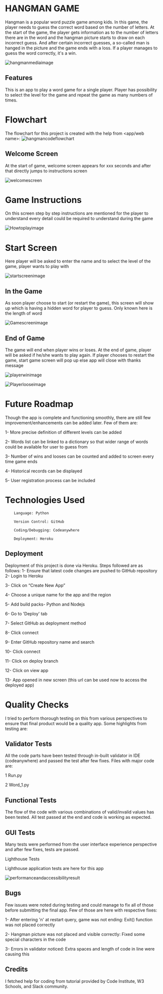 
# HANGMAN GAME
Hangman is a popular word puzzle game among kids. In this game, the player needs to guess the correct 
word based on the number of letters. At the start of the game, the player gets information as to the 
number of letters there are in the word and the hangman picture starts to draw on each incorrect guess.
And after certain incorrect guesses, a so-called man is hanged in the picture and the game ends with a loss.
If a player manages to guess the word correctly, it's a win. 

![hangmanmediaimage](/images/)

## Features
This is an app to play a word game for a single player. Player has possibility to select the level for the game and repeat the game as many numbers of times.

# Flowchart
The flowchart for this project is created with the help from <app/web name>:
![hangmancodeflowchart](/images/)

## Welcome Screen
At the start of game, welcome screen appears for xxx seconds and
after that directly jumps to instructions screen

![welcomescreen](/images/welcomescreen.png)

# Game Instructions
On this screen step by step instructions are mentioned for the player to understand every detail could be required to understand during the game

![Howtoplayimage](/images/howtoplay.png)

# Start Screen
Here player will be asked to enter the name and to select the level of the game, player wants to play with

![startscreenimage](/images/startgame.png)

## In the Game
As soon player choose to start (or restart the game), this screen will show up which is having a hidden word for player to guess. Only known here is the length of word

![Gamescreenimage](/images/gamescreen.png)

## End of Game
The game will end when player wins or loses. At the end of game, player will be asked if he/she wants to play again. If player chooses to restart the game, start game screen will pop up else app will close with thanks message

![playerwinimage](/images/wingame.png)

![Playerlooseimage](/images/lossgame.png)

# Future Roadmap
Though the app is complete and functioning smoothly, there are still few improvement/enhancements can be added later. Few of them are:

1-      More precise definition of different levels can be added

2-      Words list can be linked to a dictionary so that wider range of words could be available for user to guess from

3-      Number of wins and looses can be counted and added to screen every time game ends

4-      Historical records can be displayed

5-      User registration process can be included

 

# Technologies Used
        Language: Python

        Version Control: GitHub

        Coding/Debugging: Codeanywhere

        Deployment: Heroku

## Deployment
Deployment of this project is done via Heroku. Steps followed are as follows:
1- Ensure that latest code changes are pushed to GitHub repository
2- Login to Heroku

3-   Click on “Create New App”

4-   Choose a unique name for the app and the region

5-   Add build packs- Python and Nodejs

6-   Go to 'Deploy' tab

7-   Select GitHub as deployment method

8-   Click connect

9-   Enter GitHub repository name and search

10-  Click connect

11-  Click on deploy branch

12-  Click on view app

13-  App opened in new screen (this url can be used now to access the deployed app)

# Quality Checks
I tried to perform thorough testing on this from various perspectives to ensure that final product would be a quality app. Some highlights from testing are:

## Validator Tests
All the code parts have been tested through in-built validator in IDE (codeanywhere) and passed the test after few fixes. Files with major code are:

1  Run.py

2  Word_1.py

## Functional Tests
The flow of the code with various combinations of valid/invalid values has been tested. All test passed at the end and code is working as expected.

## GUI Tests
Many tests were performed from the user interface experience perspective and after few fixes, tests are passed.

Lighthouse Tests

Lighthouse application tests are here for this app

![performanceandaccessibilityresult]()

## Bugs
Few issues were noted during testing and could manage to fix all of those before submitting the final app. Few of those are here with respective fixes:

1- After entering 'n' at restart query, game was not ending: Exit() function was not placed correctly

2- Hangman picture was not placed and visible correctly: Fixed some special characters in the code

3- Errors in validator noticed: Extra spaces and length of code in line were causing this

## Credits
I fetched help for coding from tutorial provided by Code Institute, W3 Schools, and Slack community.
















































































































